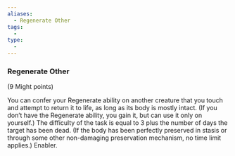```yaml
---
aliases:
  - Regenerate Other
tags:
  - 
type:
  - 
---
```

### Regenerate Other

(9 Might points)

You can confer your Regenerate ability on another creature that you touch and attempt to return it to life, as long as its body is mostly intact. (If you don’t have the Regenerate ability, you gain it, but can use it only on yourself.) The difficulty of the task is equal to 3 plus the number of days the target has been dead. (If the body has been perfectly preserved in stasis or through some other non-damaging preservation mechanism, no time limit applies.) Enabler.